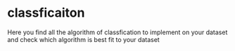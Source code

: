 # classficaiton
Here you find all the algorithm of classfication to implement on your dataset and check which algorithm is best fit to your dataset
